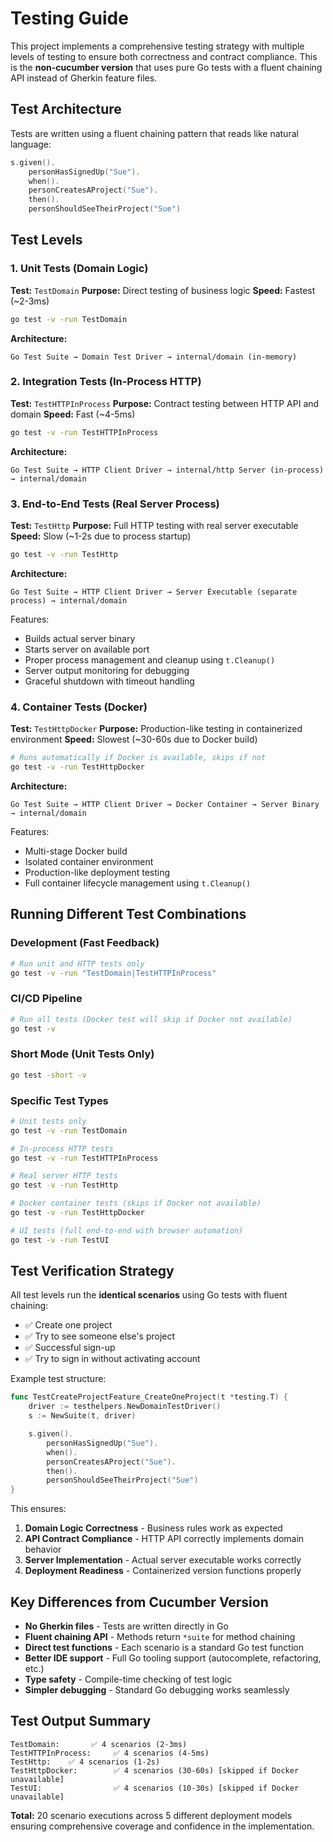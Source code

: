 # Testing Guide

This project implements a comprehensive testing strategy with multiple levels of testing to ensure both correctness and contract compliance. This is the **non-cucumber version** that uses pure Go tests with a fluent chaining API instead of Gherkin feature files.

## Test Architecture

Tests are written using a fluent chaining pattern that reads like natural language:

```go
s.given().
    personHasSignedUp("Sue").
    when().
    personCreatesAProject("Sue").
    then().
    personShouldSeeTheirProject("Sue")
```

## Test Levels

### 1. Unit Tests (Domain Logic)
**Test:** `TestDomain`
**Purpose:** Direct testing of business logic
**Speed:** Fastest (~2-3ms)

```bash
go test -v -run TestDomain
```

**Architecture:**
```
Go Test Suite → Domain Test Driver → internal/domain (in-memory)
```

### 2. Integration Tests (In-Process HTTP)
**Test:** `TestHTTPInProcess`
**Purpose:** Contract testing between HTTP API and domain
**Speed:** Fast (~4-5ms)

```bash
go test -v -run TestHTTPInProcess
```

**Architecture:**
```
Go Test Suite → HTTP Client Driver → internal/http Server (in-process) → internal/domain
```

### 3. End-to-End Tests (Real Server Process)
**Test:** `TestHttp`
**Purpose:** Full HTTP testing with real server executable
**Speed:** Slow (~1-2s due to process startup)

```bash
go test -v -run TestHttp
```

**Architecture:**
```
Go Test Suite → HTTP Client Driver → Server Executable (separate process) → internal/domain
```

Features:
- Builds actual server binary
- Starts server on available port
- Proper process management and cleanup using `t.Cleanup()`
- Server output monitoring for debugging
- Graceful shutdown with timeout handling

### 4. Container Tests (Docker)
**Test:** `TestHttpDocker`
**Purpose:** Production-like testing in containerized environment
**Speed:** Slowest (~30-60s due to Docker build)

```bash
# Runs automatically if Docker is available, skips if not
go test -v -run TestHttpDocker
```

**Architecture:**
```
Go Test Suite → HTTP Client Driver → Docker Container → Server Binary → internal/domain
```

Features:
- Multi-stage Docker build
- Isolated container environment
- Production-like deployment testing
- Full container lifecycle management using `t.Cleanup()`

## Running Different Test Combinations

### Development (Fast Feedback)
```bash
# Run unit and HTTP tests only
go test -v -run "TestDomain|TestHTTPInProcess"
```

### CI/CD Pipeline
```bash
# Run all tests (Docker test will skip if Docker not available)
go test -v
```

### Short Mode (Unit Tests Only)
```bash
go test -short -v
```

### Specific Test Types
```bash
# Unit tests only
go test -v -run TestDomain

# In-process HTTP tests
go test -v -run TestHTTPInProcess

# Real server HTTP tests
go test -v -run TestHttp

# Docker container tests (skips if Docker not available)
go test -v -run TestHttpDocker

# UI tests (full end-to-end with browser automation)
go test -v -run TestUI
```

## Test Verification Strategy

All test levels run the **identical scenarios** using Go tests with fluent chaining:
- ✅ Create one project
- ✅ Try to see someone else's project
- ✅ Successful sign-up
- ✅ Try to sign in without activating account

Example test structure:
```go
func TestCreateProjectFeature_CreateOneProject(t *testing.T) {
    driver := testhelpers.NewDomainTestDriver()
    s := NewSuite(t, driver)

    s.given().
        personHasSignedUp("Sue").
        when().
        personCreatesAProject("Sue").
        then().
        personShouldSeeTheirProject("Sue")
}
```

This ensures:
1. **Domain Logic Correctness** - Business rules work as expected
2. **API Contract Compliance** - HTTP API correctly implements domain behavior
3. **Server Implementation** - Actual server executable works correctly
4. **Deployment Readiness** - Containerized version functions properly

## Key Differences from Cucumber Version

- **No Gherkin files** - Tests are written directly in Go
- **Fluent chaining API** - Methods return `*suite` for method chaining
- **Direct test functions** - Each scenario is a standard Go test function
- **Better IDE support** - Full Go tooling support (autocomplete, refactoring, etc.)
- **Type safety** - Compile-time checking of test logic
- **Simpler debugging** - Standard Go debugging works seamlessly

## Test Output Summary

```
TestDomain:       ✅ 4 scenarios (2-3ms)
TestHTTPInProcess:     ✅ 4 scenarios (4-5ms)
TestHttp:    ✅ 4 scenarios (1-2s)
TestHttpDocker:        ✅ 4 scenarios (30-60s) [skipped if Docker unavailable]
TestUI:                ✅ 4 scenarios (10-30s) [skipped if Docker unavailable]
```

**Total:** 20 scenario executions across 5 different deployment models ensuring comprehensive coverage and confidence in the implementation.